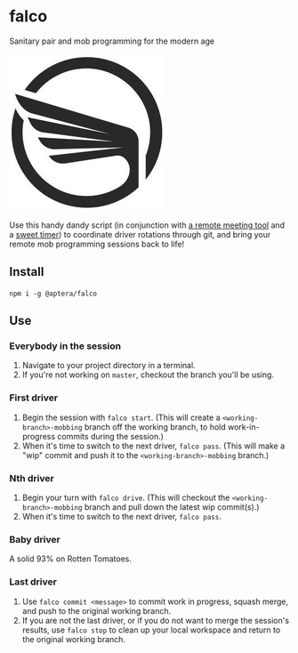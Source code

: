 # falco
Sanitary pair and mob programming for the modern age

![](icon.jpg)

Use this handy dandy script (in conjunction with [a remote meeting tool](https://zoom.us) and a [sweet timer](http://mobster.cc)) to coordinate driver rotations through git, and bring your remote mob programming sessions back to life!

## Install

    npm i -g @aptera/falco

## Use

### Everybody in the session
1. Navigate to your project directory in a terminal.
1. If you're not working on `master`, checkout the branch you'll be using.

### First driver
1. Begin the session with `falco start`. (This will create a `<working-branch>-mobbing` branch off the working branch, to hold work-in-progress commits during the session.)
1. When it's time to switch to the next driver, `falco pass`. (This will make a "wip" commit and push it to the `<working-branch>-mobbing` branch.)

### Nth driver
1. Begin your turn with `falco drive`. (This will checkout the `<working-branch>-mobbing` branch and pull down the latest wip commit(s).)
1. When it's time to switch to the next driver, `falco pass`.

### Baby driver
A solid 93% on Rotten Tomatoes.

### Last driver
1. Use `falco commit <message>` to commit work in progress, squash merge, and push to the original working branch.
2. If you are not the last driver, or if you do not want to merge the session's results, use `falco stop` to clean up your local workspace and return to the original working branch.